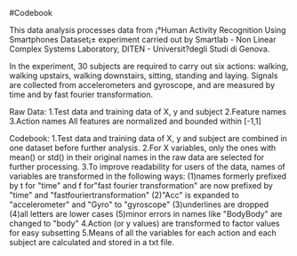 #Codebook

This data analysis processes data from ¡°Human Activity Recognition Using Smartphones Dataset¡± experiment carried out by Smartlab - Non Linear Complex Systems Laboratory, 
DITEN - Universit?degli Studi di Genova.

In the experiment, 30 subjects are required to carry out six actions: walking, walking upstairs, walking downstairs, sitting, standing and laying. Signals are collected from accelerometers and gyroscope, and are measured by time and by fast fourier transformation.

Raw Data:
1.Test data and training data of X, y and subject
2.Feature names
3.Action names
All features are normalized and bounded within [-1,1]

Codebook: 
1.Test data and training data of X, y and subject are combined in one dataset before further analysis. 
2.For X variables, only the ones with mean() or std() in their original names in the raw data are selected for further processing. 
3.To improve readability for users of the data, names of variables are transformed in the following ways:
   (1)names formerly prefixed by t for "time" and f for"fast fourier transformation" are now prefixed by "time" and "fastfouriertransformation"
   (2)"Acc" is expanded to "accelerometer" and "Gyro" to "gyroscope"
   (3)underlines are dropped
   (4)all letters are lower cases
   (5)minor errors in names like "BodyBody" are changed to "body"
4.Action (or y values) are transformed to factor values for easy subsetting
5.Means of all the variables for each action and each subject are calculated and stored in a txt file.


